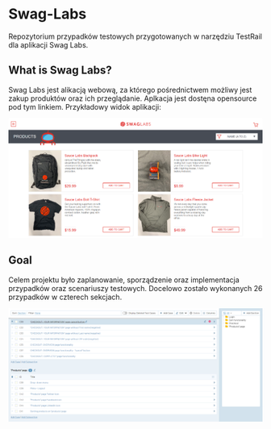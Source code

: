 # Swag-Labs

Repozytorium przypadków testowych przygotowanych w narzędziu TestRail dla aplikacji Swag Labs.

## What is Swag Labs?

Swag Labs jest alikacją webową, za którego pośrednictwem możliwy jest zakup produktów oraz ich przeglądanie. Aplkacja jest dostęna opensource pod tym linkiem. Przykładowy widok aplikacji:

<img title="Swag labs homepage" alt="Swag Labs Homepage" src="https://github.com/Nhiiron/Swag-Labs/blob/main/swaglabs02.PNG">


## Goal

Celem projektu było zaplanowanie, sporządzenie oraz implementacja przypadków oraz scenariuszy testowych. Docelowo zostało wykonanych 26 przypadków w czterech sekcjach.

<img title="Swag labs homepage" alt="Swag Labs Homepage" src="https://github.com/Nhiiron/Swag-Labs/blob/main/swaglabs01.PNG">
